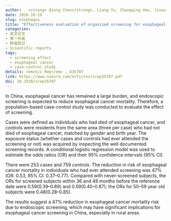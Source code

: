 ```yaml
---
author:   <strong> Qiong Chen</strong>, Liang Yu, Changqing Hao, Jinwu Wang, Shuzheng Liu, Meng Zhang, Shaokai Zhang, Lanwei Guo, Peiliang Quan, Patrick Germain, Yawei Zhang, Xibin Sun
date: 2016-10-19
slug: esophagus
title: "Effectiveness evaluation of organized screening for esophageal cancer: a case-control study in Linzhou city, China"
categories: 
- 英文论文
- 第一作者
- 肿瘤登记
- Scientific reports
tags:
  - screening effect
  - esophageal cancer
  - case-control study
details: <em>Sci Rep</em> , 635707 
link: https://www.nature.com/articles/srep35707.pdf
doi: 10.1038/srep35707
---
```


In China, esophageal cancer has remained a large burden, and endoscopic screening is expected to reduce esophageal cancer mortality.
 Therefore, a population-based case-control study was conducted to evaluate the effect of screening. 

Cases were defined as individuals who had died of esophageal cancer, and controls were residents from the same area (three per case)
 who had not died of esophageal cancer, matched by gender and birth year. 
The exposure status (whether cases and controls had ever attended the screening or not) was acquired by inspecting the well documented screening records. 
A conditional logistic regression model was used to estimate the odds ratios (OR) and their 95% confidence intervals (95% CI). 

There were 253 cases and 759 controls. The reduction in risk of esophageal cancer mortality in individuals who had ever attended screening was 
47% (OR: 0.53, 95% CI: 0.37–0.77). Compared with never-screened subjects, the ORs for screened subjects within 36 and 48 months
 before the reference date were 0.59(0.39–0.89) and 0.59(0.40–0.87); the ORs for 50–59 year old subjects were 0.48(0.28–0.85). 

The results suggest a 47% reduction in esophageal cancer mortality risk due to endoscopic screening, which may have significant implications for esophageal cancer screening in China, especially in rural areas.
